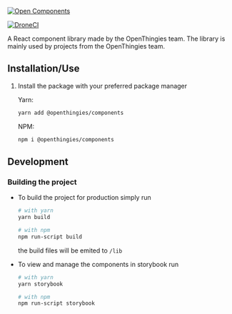 <!--
logo
-->
[![Open Components](https://git.openthingies.com/OpenThingies/assets/raw/branch/mistress/img/OpenComponents/opencomponentsfull.png)](https://git.openthingies.com/OpenThingies/components)

<!-- 
badges
-->
[![DroneCI](https://img.shields.io/drone/build/OpenThingies/components?label=CI&server=https://ci.openthingies.com&style=for-the-badge)](https://ci.openthingies.com/OpenThingies/components)

<!--
description
-->
A React component library made by the OpenThingies team.
The library is mainly used by projects from the OpenThingies team.


<!--
instructions
-->
## Installation/Use

1. Install the package with your preferred package manager

    Yarn:
    ```bash
    yarn add @openthingies/components
    ```
    NPM:
    ```bash
    npm i @openthingies/components
    ```

## Development

### Building the project

- To build the project for production simply run
    ```bash
    # with yarn
    yarn build

    # with npm
    npm run-script build
    ```
    the build files will be emited to `/lib`

- To view and manage the components in storybook run
    ```bash
    # with yarn
    yarn storybook

    # with npm
    npm run-script storybook
    ```
